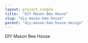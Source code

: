 ```yaml
---
layout: project_single
title:  "DIY Mason Bee House"
slug: "diy-mason-bee-house"
parent: "diy-mason-bee-house-design"
---
```

DIY Mason Bee House